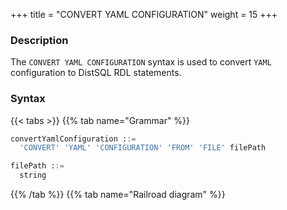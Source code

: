 +++
title = "CONVERT YAML CONFIGURATION"
weight = 15
+++

### Description

The `CONVERT YAML CONFIGURATION` syntax is used to convert `YAML` configuration to DistSQL RDL statements.

### Syntax

{{< tabs >}}
{{% tab name="Grammar" %}}
```sql
convertYamlConfiguration ::=
  'CONVERT' 'YAML' 'CONFIGURATION' 'FROM' 'FILE' filePath

filePath ::=
  string
```
{{% /tab %}}
{{% tab name="Railroad diagram" %}}
<iframe frameborder="0" name="diagram" id="diagram" width="100%" height="100%"></iframe>
{{% /tab %}}
{{< /tabs >}}

### Supplement

- The `CONVERT YAML CONFIGURATION` syntax only reads the YAML file and converts the configuration into DistSQL statements without affecting the current metadata;
- When `dataSources` in YAML is empty, `rules` conversion will not be performed.

### Example

```sql
mysql> CONVERT YAML CONFIGURATION FROM FILE '/xxx/config_sharding_db.yaml';
+--------------------------------------------------------------------------------------------------------------------------------------------------------------------------------------------------------------------------------------------------------------------------------------------------------------------------------------------------------------------------------------------------------------------------------------------------------------------------------------------------------------------------------------------------------------------------------------------------------------------------------------------------------+
| dist_sql                                                                                                                                                                                                                                                                                                                                                                                                                                                                                                                                                                                                                                               |
+--------------------------------------------------------------------------------------------------------------------------------------------------------------------------------------------------------------------------------------------------------------------------------------------------------------------------------------------------------------------------------------------------------------------------------------------------------------------------------------------------------------------------------------------------------------------------------------------------------------------------------------------------------+
| CREATE DATABASE sharding_db;
USE sharding_db;

REGISTER STORAGE UNIT ds_0 (
URL='jdbc:mysql://127.0.0.1:3306/demo_ds_0?serverTimezone=UTC&useSSL=false&allowPublicKeyRetrieval=true',
USER='root',
PASSWORD='123456',
PROPERTIES('maxPoolSize'='10')
), ds_1 (
URL='jdbc:mysql://127.0.0.1:3306/demo_ds_1?serverTimezone=UTC&useSSL=false&allowPublicKeyRetrieval=true',
USER='root',
PASSWORD='123456',
PROPERTIES('maxPoolSize'='10')
);

CREATE SHARDING TABLE RULE t_order (
DATANODES(ds_0.t_order_0,ds_1.t_order_0,ds_0.t_order_1,ds_1.t_order_1),
SHARDING_COLUMN=order_id,
TYPE(NAME='mod'),
KEY_GENERATE_STRATEGY(COLUMN=order_id, TYPE(NAME='snowflake'))
);

|
+--------------------------------------------------------------------------------------------------------------------------------------------------------------------------------------------------------------------------------------------------------------------------------------------------------------------------------------------------------------------------------------------------------------------------------------------------------------------------------------------------------------------------------------------------------------------------------------------------------------------------------------------------------+
1 row in set (0.02 sec)
```

### Reserved word

`CONVERT`, `YAML`, `CONFIGURATION`, `FROM`, `FILE`

### Related links

- [Reserved word](/en/user-manual/shardingsphere-proxy/distsql/syntax/reserved-word/)
